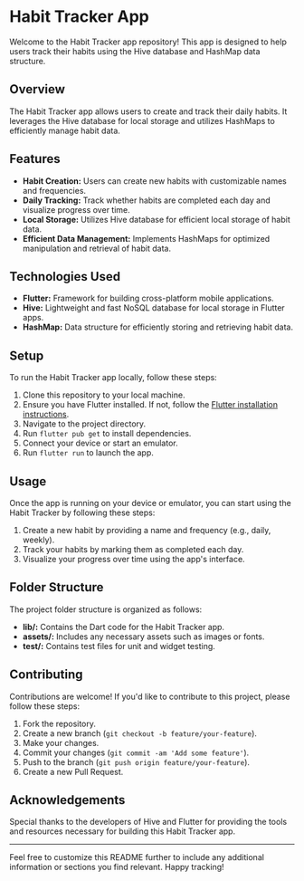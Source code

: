 
# Habit Tracker App

Welcome to the Habit Tracker app repository! This app is designed to help users track their habits using the Hive database and HashMap data structure.

## Overview

The Habit Tracker app allows users to create and track their daily habits. It leverages the Hive database for local storage and utilizes HashMaps to efficiently manage habit data.

## Features

- **Habit Creation:** Users can create new habits with customizable names and frequencies.
- **Daily Tracking:** Track whether habits are completed each day and visualize progress over time.
- **Local Storage:** Utilizes Hive database for efficient local storage of habit data.
- **Efficient Data Management:** Implements HashMaps for optimized manipulation and retrieval of habit data.

## Technologies Used

- **Flutter:** Framework for building cross-platform mobile applications.
- **Hive:** Lightweight and fast NoSQL database for local storage in Flutter apps.
- **HashMap:** Data structure for efficiently storing and retrieving habit data.

## Setup

To run the Habit Tracker app locally, follow these steps:

1. Clone this repository to your local machine.
2. Ensure you have Flutter installed. If not, follow the [Flutter installation instructions](https://flutter.dev/docs/get-started/install).
3. Navigate to the project directory.
4. Run `flutter pub get` to install dependencies.
5. Connect your device or start an emulator.
6. Run `flutter run` to launch the app.

## Usage

Once the app is running on your device or emulator, you can start using the Habit Tracker by following these steps:

1. Create a new habit by providing a name and frequency (e.g., daily, weekly).
2. Track your habits by marking them as completed each day.
3. Visualize your progress over time using the app's interface.

## Folder Structure

The project folder structure is organized as follows:

- **lib/:** Contains the Dart code for the Habit Tracker app.
- **assets/:** Includes any necessary assets such as images or fonts.
- **test/:** Contains test files for unit and widget testing.

## Contributing

Contributions are welcome! If you'd like to contribute to this project, please follow these steps:

1. Fork the repository.
2. Create a new branch (`git checkout -b feature/your-feature`).
3. Make your changes.
4. Commit your changes (`git commit -am 'Add some feature'`).
5. Push to the branch (`git push origin feature/your-feature`).
6. Create a new Pull Request.


## Acknowledgements

Special thanks to the developers of Hive and Flutter for providing the tools and resources necessary for building this Habit Tracker app.

---

Feel free to customize this README further to include any additional information or sections you find relevant. Happy tracking!
